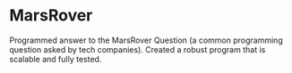 # MarsRover
Programmed answer to the MarsRover Question (a common programming question asked by tech companies). Created a robust program that is scalable and fully tested.
